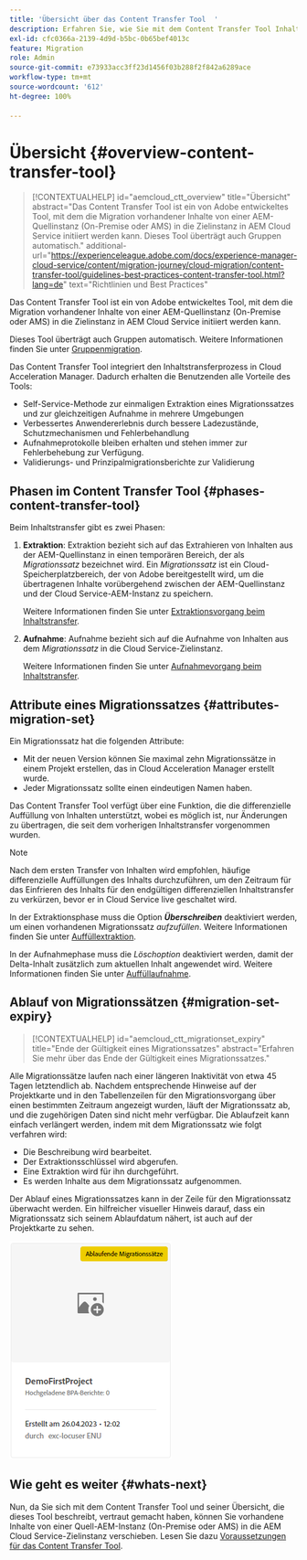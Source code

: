 ```yaml
---
title: 'Übersicht über das Content Transfer Tool  '
description: Erfahren Sie, wie Sie mit dem Content Transfer Tool Inhalte von einer On-Premise-AEM-Instanz auf AEM as a Cloud Service übertragen können.
exl-id: cfc0366a-2139-4d9d-b5bc-0b65bef4013c
feature: Migration
role: Admin
source-git-commit: e73933acc3ff23d1456f03b288f2f842a6289ace
workflow-type: tm+mt
source-wordcount: '612'
ht-degree: 100%

---
```



# Übersicht {#overview-content-transfer-tool}

>[!CONTEXTUALHELP]
>id="aemcloud_ctt_overview"
>title="Übersicht"
>abstract="Das Content Transfer Tool ist ein von Adobe entwickeltes Tool, mit dem die Migration vorhandener Inhalte von einer AEM-Quellinstanz (On-Premise oder AMS) in die Zielinstanz in AEM Cloud Service initiiert werden kann. Dieses Tool überträgt auch Gruppen automatisch."
>additional-url="https://experienceleague.adobe.com/docs/experience-manager-cloud-service/content/migration-journey/cloud-migration/content-transfer-tool/guidelines-best-practices-content-transfer-tool.html?lang=de" text="Richtlinien und Best Practices"

Das Content Transfer Tool ist ein von Adobe entwickeltes Tool, mit dem die Migration vorhandener Inhalte von einer AEM-Quellinstanz (On-Premise oder AMS) in die Zielinstanz in AEM Cloud Service initiiert werden kann.

Dieses Tool überträgt auch Gruppen automatisch. Weitere Informationen finden Sie unter [Gruppenmigration](/help/journey-migration/content-transfer-tool/using-content-transfer-tool/group-migration.md).

Das Content Transfer Tool integriert den Inhaltstransferprozess in Cloud Acceleration Manager. Dadurch erhalten die Benutzenden alle Vorteile des Tools:

* Self-Service-Methode zur einmaligen Extraktion eines Migrationssatzes und zur gleichzeitigen Aufnahme in mehrere Umgebungen
* Verbessertes Anwendererlebnis durch bessere Ladezustände, Schutzmechanismen und Fehlerbehandlung
* Aufnahmeprotokolle bleiben erhalten und stehen immer zur Fehlerbehebung zur Verfügung.
* Validierungs- und Prinzipalmigrationsberichte zur Validierung

## Phasen im Content Transfer Tool {#phases-content-transfer-tool}

Beim Inhaltstransfer gibt es zwei Phasen:

1. **Extraktion**: Extraktion bezieht sich auf das Extrahieren von Inhalten aus der AEM-Quellinstanz in einen temporären Bereich, der als *Migrationssatz* bezeichnet wird. Ein *Migrationssatz* ist ein Cloud-Speicherplatzbereich, der von Adobe bereitgestellt wird, um die übertragenen Inhalte vorübergehend zwischen der AEM-Quellinstanz und der Cloud Service-AEM-Instanz zu speichern.

   Weitere Informationen finden Sie unter [Extraktionsvorgang beim Inhaltstransfer](/help/journey-migration/content-transfer-tool/using-content-transfer-tool/extracting-content.md).

1. **Aufnahme**: Aufnahme bezieht sich auf die Aufnahme von Inhalten aus dem *Migrationssatz* in die Cloud Service-Zielinstanz.

   Weitere Informationen finden Sie unter [Aufnahmevorgang beim Inhaltstransfer](/help/journey-migration/content-transfer-tool/using-content-transfer-tool/ingesting-content.md).

## Attribute eines Migrationssatzes {#attributes-migration-set}

Ein Migrationssatz hat die folgenden Attribute:

* Mit der neuen Version können Sie maximal zehn Migrationssätze in einem Projekt erstellen, das in Cloud Acceleration Manager erstellt wurde.
* Jeder Migrationssatz sollte einen eindeutigen Namen haben.

Das Content Transfer Tool verfügt über eine Funktion, die die differenzielle Auffüllung von Inhalten unterstützt, wobei es möglich ist, nur Änderungen zu übertragen, die seit dem vorherigen Inhaltstransfer vorgenommen wurden.

>[!NOTE]
>Nach dem ersten Transfer von Inhalten wird empfohlen, häufige differenzielle Auffüllungen des Inhalts durchzuführen, um den Zeitraum für das Einfrieren des Inhalts für den endgültigen differenziellen Inhaltstransfer zu verkürzen, bevor er in Cloud Service live geschaltet wird.

In der Extraktionsphase muss die Option ***Überschreiben*** deaktiviert werden, um einen vorhandenen Migrationssatz *aufzufüllen*. Weitere Informationen finden Sie unter [Auffüllextraktion](/help/journey-migration/content-transfer-tool/using-content-transfer-tool/extracting-content.md#top-up-extraction-process).

In der Aufnahmephase muss die *Löschoption* deaktiviert werden, damit der Delta-Inhalt zusätzlich zum aktuellen Inhalt angewendet wird. Weitere Informationen finden Sie unter [Auffüllaufnahme](/help/journey-migration/content-transfer-tool/using-content-transfer-tool/ingesting-content.md#top-up-ingestion-process).

## Ablauf von Migrationssätzen {#migration-set-expiry}

>[!CONTEXTUALHELP]
>id="aemcloud_ctt_migrationset_expiry"
>title="Ende der Gültigkeit eines Migrationssatzes"
>abstract="Erfahren Sie mehr über das Ende der Gültigkeit eines Migrationssatzes."

Alle Migrationssätze laufen nach einer längeren Inaktivität von etwa 45 Tagen letztendlich ab. Nachdem entsprechende Hinweise auf der Projektkarte und in den Tabellenzeilen für den Migrationsvorgang über einen bestimmten Zeitraum angezeigt wurden, läuft der Migrationssatz ab, und die zugehörigen Daten sind nicht mehr verfügbar. Die Ablaufzeit kann einfach verlängert werden, indem mit dem Migrationssatz wie folgt verfahren wird:

* Die Beschreibung wird bearbeitet.
* Der Extraktionsschlüssel wird abgerufen.
* Eine Extraktion wird für ihn durchgeführt.
* Es werden Inhalte aus dem Migrationssatz aufgenommen.

Der Ablauf eines Migrationssatzes kann in der Zeile für den Migrationssatz überwacht werden. Ein hilfreicher visueller Hinweis darauf, dass ein Migrationssatz sich seinem Ablaufdatum nähert, ist auch auf der Projektkarte zu sehen.

![image](/help/journey-migration/content-transfer-tool/assets-ctt/cttcam29.png)

## Wie geht es weiter {#whats-next}

Nun, da Sie sich mit dem Content Transfer Tool und seiner Übersicht, die dieses Tool beschreibt, vertraut gemacht haben, können Sie vorhandene Inhalte von einer Quell-AEM-Instanz (On-Premise oder AMS) in die AEM Cloud Service-Zielinstanz verschieben. Lesen Sie dazu [Voraussetzungen für das Content Transfer Tool](/help/journey-migration/content-transfer-tool/using-content-transfer-tool/prerequisites-content-transfer-tool.md).
